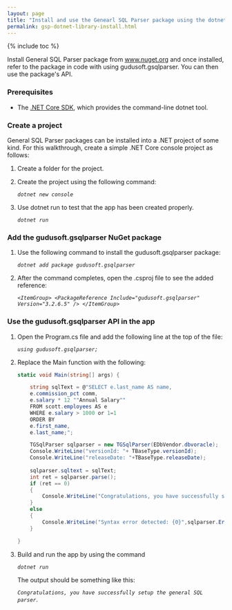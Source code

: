 ```yaml
---
layout: page
title: "Install and use the Genearl SQL Parser package using the dotnet CLI"
permalink: gsp-dotnet-library-install.html
---
```


{% include toc %}

Install General SQL Parser package from www.nuget.org and once installed, refer to the package in code with using gudusoft.gsqlparser. You can then use the package's API.

### Prerequisites

- The [.NET Core SDK](https://www.microsoft.com/net/download/), which provides the command-line dotnet tool.

### Create a project

General SQL Parser packages can be installed into a .NET project of some kind. For this walkthrough, create a simple .NET Core console project as follows:

1. Create a folder for the project.
2. Create the project using the following command:

   _`dotnet new console`_
   
3. Use dotnet run to test that the app has been created properly.

   _`dotnet run`_


### Add the gudusoft.gsqlparser NuGet package

1. Use the following command to install the gudusoft.gsqlparser package:

   _`dotnet add package gudusoft.gsqlparser`_
 
2. After the command completes, open the .csproj file to see the added reference:

   _`<ItemGroup> <PackageReference Include="gudusoft.gsqlparser" Version="3.2.6.5" /> </ItemGroup>`_
   
### Use the gudusoft.gsqlparser API in the app

1. Open the Program.cs file and add the following line at the top of the file:

   _`using gudusoft.gsqlparser;`_
   
2. Replace the Main function with the following:

	``` csharp
	static void Main(string[] args) {

		string sqlText = @"SELECT e.last_name AS name,
		e.commission_pct comm,
		e.salary * 12 ""Annual Salary""
		FROM scott.employees AS e
		WHERE e.salary > 1000 or 1=1
		ORDER BY
		e.first_name,
		e.last_name;";

		TGSqlParser sqlparser = new TGSqlParser(EDbVendor.dbvoracle);
		Console.WriteLine("versionId: "+ TBaseType.versionId);
		Console.WriteLine("releaseDate: "+TBaseType.releaseDate);
		 
		sqlparser.sqltext = sqlText;
		int ret = sqlparser.parse();
		if (ret == 0)
		{
			Console.WriteLine("Congratulations, you have successfully setup the general SQL parser.");
		}
		else
		{
			Console.WriteLine("Syntax error detected: {0}",sqlparser.Errormessage);
		}

	}
	```

3. Build and run the app by using the command

   _`dotnet run`_
   
   The output should be something like this:
   
   _`Congratulations, you have successfully setup the general SQL parser`_.
